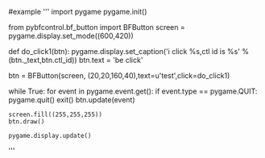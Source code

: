 #example
'''
import pygame
pygame.init()

from pybfcontrol.bf_button import BFButton
screen = pygame.display.set_mode((600,420))

def do_click1(btn):
    pygame.display.set_caption('i click %s,ctl id is %s' % (btn._text,btn.ctl_id))
    btn.text = 'be click'

btn = BFButton(screen, (20,20,160,40),text=u'test',click=do_click1)

while True:
    for event in pygame.event.get():
        if event.type == pygame.QUIT:
             pygame.quit()
             exit()
        btn.update(event)

    screen.fill((255,255,255))
    btn.draw()
   
    pygame.display.update() 
'''
